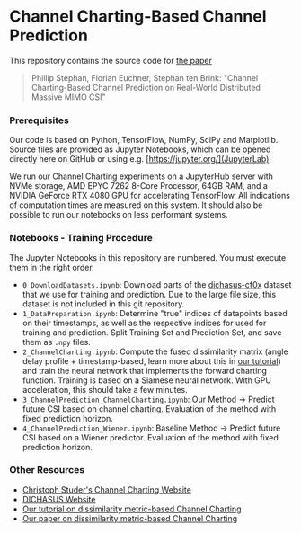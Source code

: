 # Channel Charting-Based Channel Prediction

This repository contains the source code for [the paper](https://arxiv.org/abs/2410.11486)

> Phillip Stephan, Florian Euchner, Stephan ten Brink: "Channel Charting-Based Channel Prediction on Real-World Distributed Massive MIMO CSI"

### Prerequisites
Our code is based on Python, TensorFlow, NumPy, SciPy and Matplotlib.
Source files are provided as Jupyter Notebooks, which can be opened directly here on GitHub or using e.g. [https://jupyter.org/](JupyterLab).

We run our Channel Charting experiments on a JupyterHub server with NVMe storage, AMD EPYC 7262 8-Core Processor, 64GB RAM, and a NVIDIA GeForce RTX 4080 GPU for accelerating TensorFlow.
All indications of computation times are measured on this system.
It should also be possible to run our notebooks on less performant systems.

### Notebooks - Training Procedure
The Jupyter Notebooks in this repository are numbered.
You must execute them in the right order.

* `0_DownloadDatasets.ipynb`: Download parts of the [dichasus-cf0x](https://dichasus.inue.uni-stuttgart.de/datasets/data/dichasus-cf0x/) dataset that we use for training and prediction. Due to the large file size, this dataset is not included in this git repository.
* `1_DataPreparation.ipynb`: Determine "true" indices of datapoints based on their timestamps, as well as the respective indices for used for training and prediction. Split Training Set and Prediction Set, and save them as `.npy` files.
* `2_ChannelCharting.ipynb`: Compute the fused dissimilarity matrix (angle delay profile + timestamp-based, learn more about this in [our tutorial](https://dichasus.inue.uni-stuttgart.de/tutorials/tutorial/dissimilarity-metric-channelcharting/)) and train the neural network that implements the forward charting function. Training is based on a Siamese neural network. With GPU acceleration, this should take a few minutes.
* `3_ChannelPrediction_ChannelCharting.ipynb`: Our Method -> Predict future CSI based on channel charting. Evaluation of the method with fixed prediction horizon.
* `4_ChannelPrediction_Wiener.ipynb`: Baseline Method -> Predict future CSI based on a Wiener predictor. Evaluation of the method with fixed prediction horizon.


### Other Resources
* [Christoph Studer's Channel Charting Website](https://channelcharting.github.io/)
* [DICHASUS Website](https://dichasus.inue.uni-stuttgart.de/)
* [Our tutorial on dissimilarity metric-based Channel Charting](https://dichasus.inue.uni-stuttgart.de/tutorials/tutorial/dissimilarity-metric-channelcharting/)
* [Our paper on dissimilarity metric-based Channel Charting](https://arxiv.org/abs/2308.09539)
